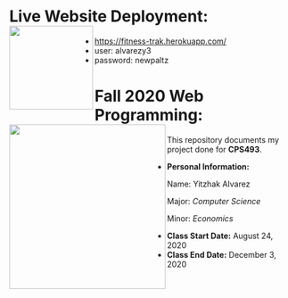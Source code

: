 # Live Website Deployment: <a href="https://fitness-trak.herokuapp.com/"><image align="left" width="150" height="150" src="https://github.com/yitzhakalvarez/FitnessTracker/blob/master/client/src/assets/weight.png"></a>
- https://fitness-trak.herokuapp.com/
- user: alvarezy3
- password: newpaltz


# Fall 2020 Web Programming: <a href="https://github.com/yitzhakalvarez/FitnessTracker"><img align="left" width="280" height="295" src="https://www.newpaltz.edu/media/identity/logos/newpaltzlogo.jpg"></a>

This repository documents my project done for **CPS493**.
- **Personal Information:**

Name: Yitzhak Alvarez

Major: *Computer Science*

Minor: *Economics*
- **Class Start Date:** August 24, 2020
- **Class End Date:** December 3, 2020
